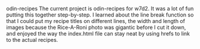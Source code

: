 odin-recipes
The current project is odin-recipes for w7d2.
It was a lot of fun putting this together step-by-step. I learned about the line break function so that I could put my recipe titles on different lines, the width and length of images because the Rice-A-Roni photo was gigantic before I cut it down, and enjoyed the way the index.html file can stay neat by using hrefs to link to the actual recipes.

